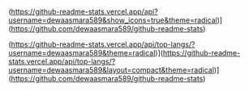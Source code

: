 (https://github-readme-stats.vercel.app/api?username=dewaasmara589&show_icons=true&theme=radical)](https://github.com/dewaasmara589/github-readme-stats)

(https://github-readme-stats.vercel.app/api/top-langs/?username=dewaasmara589&theme=radical)](https://github-readme-stats.vercel.app/api/top-langs/?username=dewaasmara589&layout=compact&theme=radical)](https://github.com/dewaasmara589/github-readme-stats)
